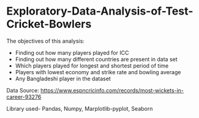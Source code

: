 # Exploratory-Data-Analysis-of-Test-Cricket-Bowlers

The objectives of this analysis:
- Finding out how many players played for ICC
- Finding out how many different countries are present in data set
- Which players played for longest and shortest period of time
- Players with lowest economy and strike rate and bowling average
- Any Bangladeshi player in the dataset

Data Source: https://www.espncricinfo.com/records/most-wickets-in-career-93276

Library used- Pandas, Numpy, Marplotlib-pyplot, Seaborn
